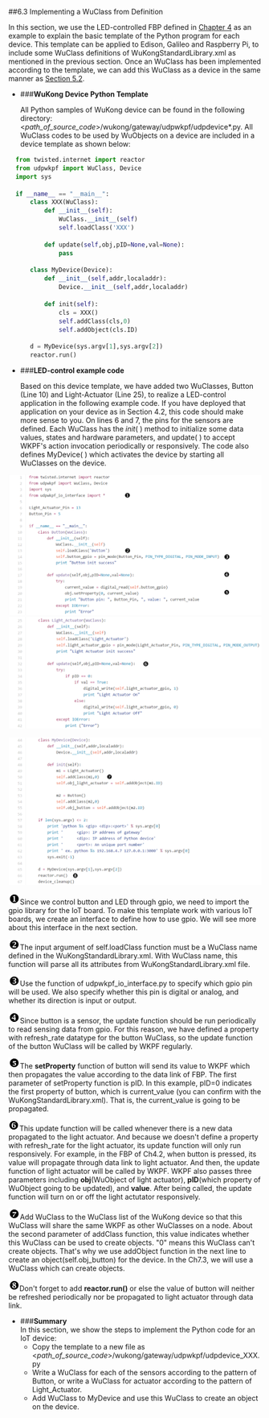 ##6.3 Implementing a WuClass from Definition


In this section, we use the LED-controlled FBP defined in  [Chapter 4](../Ch4/Ch4_LED_Control_Using_Python_Program.md) as an example to explain the basic template of the Python program for each device. This template can be applied to Edison, Galileo and Raspberry Pi, to include some WuClass definitions of WuKongStandardLibrary.xml as mentioned in the previous section. Once an WuClass has been implemented according to the template, we can add this WuClass as a device in the same manner as [Section 5.2](../Ch5/Ch5_Device_Management.md).


* ###**WuKong Device Python Template**  

  All Python samples of WuKong device can be found in the following directory:   <*path_of_source_code*>/wukong/gateway/udpwkpf/udpdevice\*.py. All WuClass codes to be used by WuObjects on a device are included in a device template as shown below:  

```python
  from twisted.internet import reactor
  from udpwkpf import WuClass, Device
  import sys
  
  if __name__ == "__main__":
      class XXX(WuClass):
          def __init__(self):
              WuClass.__init__(self)
              self.loadClass('XXX')

          def update(self,obj,pID=None,val=None):
              pass
              
      class MyDevice(Device):
          def __init__(self,addr,localaddr):
              Device.__init__(self,addr,localaddr)

          def init(self):
              cls = XXX()
              self.addClass(cls,0)
              self.addObject(cls.ID)

      d = MyDevice(sys.argv[1],sys.argv[2])
      reactor.run()
```


* ###**LED-control example code**  

  Based on this device template, we have added two WuClasses, Button (Line 10) and Light-Actuator (Line 25), to realize a LED-control application in the following example code. If you have deployed that application on your device as in Section 4.2, this code should make more sense to you.  On lines 6 and 7, the pins for the sensors are defined. Each WuClass has the _init_( ) method to initialize some data values, states and hardware parameters, and update( ) to accept WKPF's action invocation periodically or responsively. The code also defines MyDevice( ) which activates the device by starting all WuClasses on the device. 
 
 ![](https://raw.githubusercontent.com/wukong-ntu/wukong-gitbook-figures/master/figures/06-Wuclass/python_wuclass_blink_led_1_new.png)
  ![](https://raw.githubusercontent.com/wukong-ntu/wukong-gitbook-figures/master/figures/06-Wuclass/python_wuclass_blink_led_2_new.png)

  ![](https://raw.githubusercontent.com/wukong-ntu/wukong-gitbook-figures/master/figures/06-Wuclass/python_wuclass_blink_led_3_new.png)

 ![](https://raw.githubusercontent.com/wukong-ntu/wukong-gitbook-figures/master/figures/06-Wuclass/no1.png)Since we control button and LED through gpio, we need to import the gpio library for the IoT board. To make this template work with various IoT boards, we create an interface to define how to use gpio. We will see more about this interface in the next section.  

 ![](https://raw.githubusercontent.com/wukong-ntu/wukong-gitbook-figures/master/figures/06-Wuclass/no2.png)The input argument of self.loadClass function must be a WuClass name defined in the WuKongStandardLibrary.xml. With WuClass name, this function will parse all its attributes from WuKongStandardLibrary.xml file.           

 ![](https://raw.githubusercontent.com/wukong-ntu/wukong-gitbook-figures/master/figures/06-Wuclass/no3.png)Use the function of udpwkpf_io_interface.py to specify which gpio pin will be used. We also specify whether this pin is digital or analog, and whether its direction is input or output.

  <!--![](../no4.png)This **callLater** function will call self.refresh function after 0.5 sec. It will also pass three parameters to the refresh function. The first parameter **obj** is button WuObject. The second and third are gpio variables.-->  
  
 ![](https://raw.githubusercontent.com/wukong-ntu/wukong-gitbook-figures/master/figures/06-Wuclass/no4.png)Since button is a sensor, the update function should be run periodically to read sensing data from gpio. For this reason, we have defined a property with refresh_rate datatype for the button WuClass, so the update function of the button WuClass will be called by WKPF regularly.     
  
  <!--the refresh function of the button should be always running and constantly reading data from gpio.--> 
  
 ![](https://raw.githubusercontent.com/wukong-ntu/wukong-gitbook-figures/master/figures/06-Wuclass/no5.png)The **setProperty** function of button will send its value to WKPF which then propagates the value according to the data link of FBP. The first parameter of setProperty function is pID. In this example, pID=0 indicates the first property of button, which is current_value (you can confirm with the WuKongStandardLibrary.xml). That is, the current_value is going to be propagated.

 ![](https://raw.githubusercontent.com/wukong-ntu/wukong-gitbook-figures/master/figures/06-Wuclass/no6.png)This update function will be called whenever there is a new data propagated to the light actuator. And because we doesn't define a property with refresh_rate for the light actuator, its update function will only run responsively. For example, in the FBP of Ch4.2, when button is pressed, its value will propagate through data link to light actuator. And then, the update function of light actuator will be called by WKPF. WKPF also passes three parameters including **obj**(WuObject of light actuator), **pID**(which property of WuObject going to be updated), and **value**.  After being called, the update function will turn on or off the light actutator responsively.      
  
 ![](https://raw.githubusercontent.com/wukong-ntu/wukong-gitbook-figures/master/figures/06-Wuclass/no7.png)Add WuClass to the WuClass list of the WuKong device so that this WuClass will share the same WKPF as other WuClasses on a node. About the second parameter of addClass function, this value indicates whether this WuClass can be used to create objects. "0" means this WuClass can't create objects. That's why we use addObject function in the next line to create an object(self.obj_button) for the device. In the Ch7.3, we will use a WuClass which can create objects. 

  <!--![](../no9.png)The WuObject(self.obj_button) is used to call the setup function of button WuClass(cls). Please be noted that this WuObject also passes itself to the setup function. This action is neccesary for the sensor because refresh function of button needs the WuObject to call setProperty method. In this example, the setProperty will be called every 0.5 sec.-->  
  
 ![](https://raw.githubusercontent.com/wukong-ntu/wukong-gitbook-figures/master/figures/06-Wuclass/no8.png)Don't forget to add **reactor.run()** or else the value of button will neither be refreshed periodically nor be propagated to light actuator through data link.   

* ###**Summary**  
In this section, we show the steps to implement the Python code for an IoT device:
  * Copy the template to a new file as  <*path_of_source_code*>/wukong/gateway/udpwkpf/udpdevice_XXX.py  
  * Write a WuClass for each of the sensors according to the pattern of Button, or write a WuClass for actuator according to the pattern of Light_Actuator.  
  * Add WuClass to MyDevice and use this WuClass to create an object on the device.  
